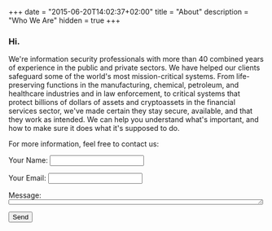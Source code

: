 +++
date = "2015-06-20T14:02:37+02:00"
title = "About"
description = "Who We Are"
hidden = true
+++

### Hi.

We're information security professionals with more than 40 combined years of experience in the public and private sectors. We have helped our clients safeguard some of the world's most mission-critical systems. From life-preserving functions in the manufacturing, chemical, petroleum, and healthcare industries and in law enforcement, to critical systems that protect billions of dollars of assets and cryptoassets in the financial services sector, we've made certain they stay secure, available, and that they work as intended. We can help you understand what's important, and how to make sure it does what it's supposed to do.

For more information, feel free to contact us:

<form name="contact" method="POST" data-netlify="true">
  <p>
    <label>Your Name: <input type="text" name="name" /></label>
  </p>
  <p>
    <label>Your Email: <input type="email" name="email" /></label>
  </p>
  <p>
    <label>Message: <textarea style="width: 500px; height: 10px;" name="message"></textarea></label>
  </p>
  <p>
    <button type="submit">Send</button>
  </p>
</form>
